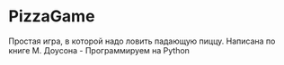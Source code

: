 # PizzaGame

Простая игра, в которой надо ловить падающую пиццу.
Написана по книге М. Доусона - Программируем на Python
